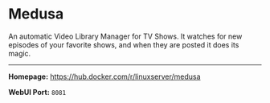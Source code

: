 # Medusa

An automatic Video Library Manager for TV Shows. It watches for new episodes of your favorite shows, and when they are posted it does its magic.

---

**Homepage:** https://hub.docker.com/r/linuxserver/medusa

**WebUI Port:** `8081`
